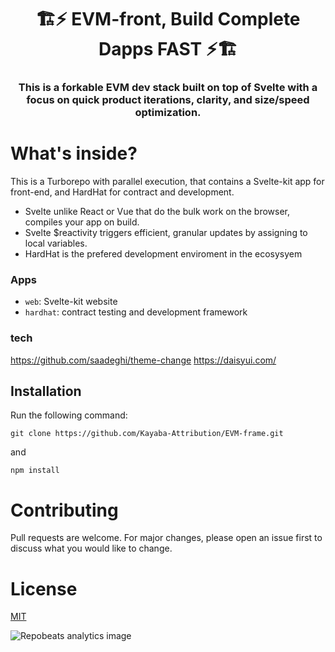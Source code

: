 <p align="center">
  <h1 align="center">🏗️⚡ EVM-front, Build Complete Dapps FAST ⚡🏗️</h1>
  <h3 align="center">This is a forkable EVM dev stack built on top of Svelte with a focus on quick product iterations, clarity, and size/speed optimization.  
</h3>
</p>

# What's inside?

This is a Turborepo with parallel execution, that contains a Svelte-kit app for front-end, and HardHat for contract and development.

+ Svelte unlike React or Vue that do the bulk work on the browser, compiles your app on build.
+ Svelte $reactivity triggers efficient, granular updates by assigning to local variables.  
+ HardHat is the prefered development enviroment in the ecosysyem

### Apps

- `web`: Svelte-kit website
- `hardhat`: contract testing and development framework

### tech

https://github.com/saadeghi/theme-change
https://daisyui.com/

## Installation

Run the following command:

```
git clone https://github.com/Kayaba-Attribution/EVM-frame.git
```

and

```
npm install
```

# Contributing

Pull requests are welcome. For major changes, please open an issue first to discuss what you would like to change.

# License

[MIT](https://choosealicense.com/licenses/mit/)

 <img align="center" src="https://repobeats.axiom.co/api/embed/7c2a64ade689c04cda1db4d96e99f6e308580e2b.svg" alt="Repobeats analytics image" />
